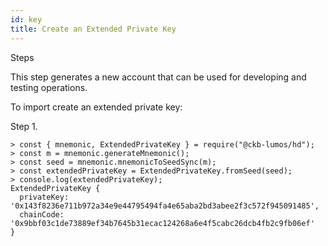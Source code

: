 ```yaml
---
id: key
title: Create an Extended Private Key
---
```

Steps

This step generates a new account that can be used for developing and testing operations.

To import create an extended private key:

Step 1. 

```
> const { mnemonic, ExtendedPrivateKey } = require("@ckb-lumos/hd");
> const m = mnemonic.generateMnemonic();
> const seed = mnemonic.mnemonicToSeedSync(m);
> const extendedPrivateKey = ExtendedPrivateKey.fromSeed(seed);
> console.log(extendedPrivateKey);
ExtendedPrivateKey {
  privateKey: '0x143f8236e711b972a34e9e44795494fa4e65aba2bd3abee2f3c572f945091485',
  chainCode: '0x9bbf03c1de73889ef34b7645b31ecac124268a6e4f5cabc26dcb4fb2c9fb06ef'
}
```

<!--The `testnet` address of the account can be used for [claiming free **Testnet CKBytes**](https://faucet.nervos.org/).--><!--The `lock_arg` of the account can be used for receiving mining rewards.--><!--$ ckb-cli account import --privkey-path pk1--><!-- Password:--><!-- address:--><!--mainnet: ckb1qyqwkrfx5hvkgvenxj0n6k795pnepv9avtxs78drxj--><!--testnet: ckt1qyqwkrfx5hvkgvenxj0n6k795pnepv9avtxsrznu2w--><!--lock_arg: 0xeb0d26a5d9643333349f3d5bc5a06790b0bd62cd--><!--Check the balance of the account by using ckb-cli:--><!--CKB> wallet get-capacity --address "ckt1qyqwkrfx5hvkgvenxj0n6k795pnepv9avtxsrznu2w"--><!--immature: 8029036.69499957 (CKB)--><!--total: 787543313.59805864 (CKB)-->

